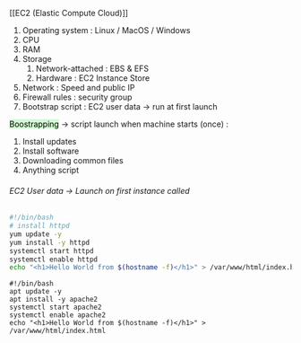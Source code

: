 [[EC2 (Elastic Compute Cloud)]]
1. Operating system : Linux / MacOS / Windows
2. CPU
3. RAM
4. Storage
	1. Network-attached : EBS & EFS
	2. Hardware : EC2 Instance Store
5. Network : Speed and public IP
6. Firewall rules : security group
7. Bootstrap script : EC2 user data -> run at first launch

<mark style="background: #BBFABBA6;">Boostrapping</mark> -> script launch when machine starts (once) :
1. Install updates
2. Install software
3. Downloading common files
4. Anything script


###### EC2 User data -> Launch on first instance called

```bash
#!/bin/bash
# install httpd
yum update -y
yum install -y httpd
systemctl start httpd
systemctl enable httpd
echo "<h1>Hello World from $(hostname -f)</h1>" > /var/www/html/index.html
```

```
#!/bin/bash 
apt update -y 
apt install -y apache2 
systemctl start apache2 
systemctl enable apache2 
echo "<h1>Hello World from $(hostname -f)</h1>" > /var/www/html/index.html
```
